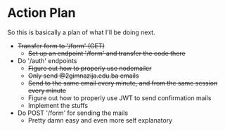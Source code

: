 # Action Plan

So this is basically a plan of what I'll be doing next.

 - ~~Transfer form to '/form' (GET)~~
     - ~~Set up an endpoint '/form' and transfer the code there~~
 - Do '/auth' endpoints
     - ~~Figure out how to properly use nodemailer~~
     - ~~Only send @2gimnazija.edu.ba emails~~
     - ~~Send to the same email every minute, and from the same session every minute~~
     - Figure out how to properly use JWT to send confirmation mails
     - Implement the stuffs
 - Do POST '/form' for sending the mails 
     - Pretty damn easy and even more self explanatory 
